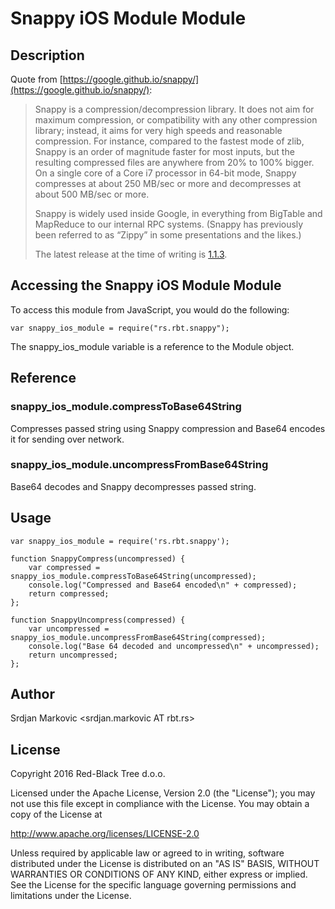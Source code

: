 # Snappy iOS Module Module

## Description

Quote from [https://google.github.io/snappy/](https://google.github.io/snappy/):

> Snappy is a compression/decompression library. It does not aim for maximum compression, or compatibility with any other compression library; instead, it aims for very high speeds and reasonable compression. For instance, compared to the fastest mode of zlib, Snappy is an order of magnitude faster for most inputs, but the resulting compressed files are anywhere from 20% to 100% bigger. On a single core of a Core i7 processor in 64-bit mode, Snappy compresses at about 250 MB/sec or more and decompresses at about 500 MB/sec or more.
> 
> Snappy is widely used inside Google, in everything from BigTable and MapReduce to our internal RPC systems. (Snappy has previously been referred to as “Zippy” in some presentations and the likes.)
> 
> The latest release at the time of writing is [1.1.3](https://github.com/google/snappy/releases/download/1.1.3/snappy-1.1.3.tar.gz).

## Accessing the Snappy iOS Module Module

To access this module from JavaScript, you would do the following:

    var snappy_ios_module = require("rs.rbt.snappy");

The snappy_ios_module variable is a reference to the Module object.

## Reference

### snappy_ios_module.compressToBase64String

Compresses passed string using Snappy compression and Base64 encodes it for sending over network.

### snappy_ios_module.uncompressFromBase64String

Base64 decodes and Snappy decompresses passed string.

## Usage

	var snappy_ios_module = require('rs.rbt.snappy');

	function SnappyCompress(uncompressed) {
		var compressed = snappy_ios_module.compressToBase64String(uncompressed);
		console.log("Compressed and Base64 encoded\n" + compressed);
		return compressed;
	};

	function SnappyUncompress(compressed) {
		var uncompressed = snappy_ios_module.uncompressFromBase64String(compressed);
		console.log("Base 64 decoded and uncompressed\n" + uncompressed);
		return uncompressed;
	};

## Author

Srdjan Markovic <srdjan.markovic AT rbt.rs>

## License

Copyright 2016 Red-Black Tree d.o.o.

Licensed under the Apache License, Version 2.0 (the "License");
you may not use this file except in compliance with the License.
You may obtain a copy of the License at

  http://www.apache.org/licenses/LICENSE-2.0

Unless required by applicable law or agreed to in writing, software
distributed under the License is distributed on an "AS IS" BASIS,
WITHOUT WARRANTIES OR CONDITIONS OF ANY KIND, either express or implied.
See the License for the specific language governing permissions and
limitations under the License.
